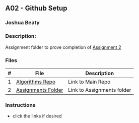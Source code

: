 ## A02 - Github Setup
### Joshua Beaty
### Description:
Assignment folder to prove completion of [Assignment 2](https://github.com/rugbyprof/3013-Algorithms/tree/master/Assignments/02-A02)

### Files

|   #   | File            | Description                                        |
| :---: | --------------- | -------------------------------------------------- |
|   1   | [Algorithms Repo](https://github.com/Majestic-Joker/3013-Algorithms-Beaty)       | Link to Main Repo |
|   2   | [Assignments Folder](../Assignments/)      | Link to Assignments folder |

### Instructions

- click the links if desired